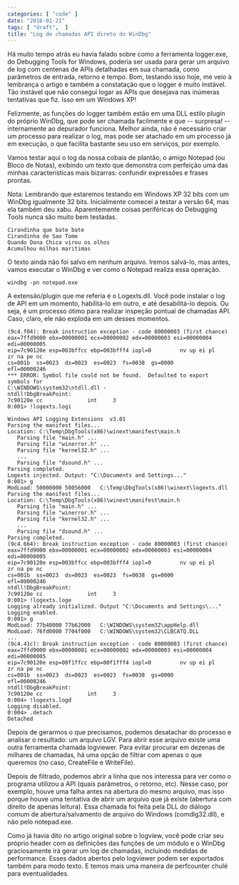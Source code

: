 ```yaml
---
categories: [ "code" ]
date: "2016-01-21"
tags: [ "draft",  ]
title: "Log de chamadas API direto do WinDbg"
---
```

Há muito tempo atrás eu havia falado sobre como a ferramenta logger.exe,
do Debugging Tools for Windows, poderia ser usada para gerar um arquivo de
log com centenas de APIs detalhadas em sua chamada, como parâmetros de
entrada, retorno e tempo. Bom, testando isso hoje, me veio à lembrança
o artigo e também a constatação que o logger é muito instável. Tão
instável que não consegui logar as APIs que desejava nas inúmeras
tentativas que fiz. Isso em um Windows XP!

Felizmente, as funções do logger também estão em uma DLL estilo
plugin do próprio WinDbg, que pode ser chamada facilmente e que --
surpresa! -- internamente ao depurador funciona. Melhor ainda, não é
necessário criar um processo para realizar o log, mas pode ser atachado
em um processo já em execução, o que facilita bastante seu uso em
serviços, por exemplo.

Vamos testar aqui o log da nossa cobaia de plantão, o amigo Notepad
(ou Bloco de Notas), exibindo um texto que demonstra com perfeição
uma das minhas características mais bizarras: confundir expressões e
frases prontas.

Nota: Lembrando que estaremos testando em Windows XP 32 bits com um
WinDbg igualmente 32 bits. Inicialmente comecei a testar a versão 64,
mas ela também deu xabu. Aparentemente coisas periféricas do Debugging
Tools nunca são muito bem testadas.

    Cirandinha que bate bate
    Cirandinha de Sao Tome
    Quando Dona Chica virou os olhos
    Acumulhou milhas maritimas

O texto ainda não foi salvo em nenhum arquivo. Iremos salvá-lo,
mas antes, vamos executar o WinDbg e ver como o Notepad realiza essa
operação.

    windbg -pn notepad.exe

A extensão/plugin que me referia é o Logexts.dll. Você pode instalar
o log de API em um momento, habilitá-lo em outro, e até desabilitá-lo
depois. Ou seja, é um processo ótimo para realizar inspeção pontual
de chamadas API. Caso, claro, ele não exploda em um desses momentos.

    (9c4.f04): Break instruction exception - code 80000003 (first chance)
    eax=7ffd9000 ebx=00000001 ecx=00000002 edx=00000003 esi=00000004
    edi=00000005
    eip=7c90120e esp=003bffcc ebp=003bfff4 iopl=0         nv up ei pl
    zr na pe nc
    cs=001b  ss=0023  ds=0023  es=0023  fs=0038  gs=0000
    efl=00000246
    *** ERROR: Symbol file could not be found.  Defaulted to export
    symbols for 
    C:\WINDOWS\system32\ntdll.dll - 
    ntdll!DbgBreakPoint:
    7c90120e cc              int     3
    0:001> !logexts.logi 
    
    Windows API Logging Extensions  v3.01
    Parsing the manifest files...
    Location: C:\Temp\DbgTools(x86)\winext\manifest\main.h
       Parsing file "main.h" ...
       Parsing file "winerror.h" ...
       Parsing file "kernel32.h" ...
       ...
       Parsing file "dsound.h" ...
    Parsing completed.
    Logexts injected. Output: "C:\Documents and Settings..."
    0:001> g
    ModLoad: 50000000 50056000   C:\Temp\DbgTools(x86)\winext\logexts.dll
    Parsing the manifest files...
    Location: C:\Temp\DbgTools(x86)\winext\manifest\main.h
       Parsing file "main.h" ...
       Parsing file "winerror.h" ...
       Parsing file "kernel32.h" ...
       ...
       Parsing file "dsound.h" ...
    Parsing completed.
    (9c4.664): Break instruction exception - code 80000003 (first chance)
    eax=7ffd9000 ebx=00000001 ecx=00000002 edx=00000003 esi=00000004
    edi=00000005
    eip=7c90120e esp=003bffcc ebp=003bfff4 iopl=0         nv up ei pl
    zr na pe nc
    cs=001b  ss=0023  ds=0023  es=0023  fs=0038  gs=0000
    efl=00000246
    ntdll!DbgBreakPoint:
    7c90120e cc              int     3
    0:001> !logexts.loge
    Logging already initialized. Output "C:\Documents and Settings\..."
    Logging enabled.
    0:001> g
    ModLoad: 77b40000 77b62000   C:\WINDOWS\system32\appHelp.dll
    ModLoad: 76fd0000 7704f000   C:\WINDOWS\system32\CLBCATQ.DLL
    ...
    (9c4.41c): Break instruction exception - code 80000003 (first chance)
    eax=7ffd9000 ebx=00000001 ecx=00000002 edx=00000003 esi=00000004
    edi=00000005
    eip=7c90120e esp=00f1ffcc ebp=00f1fff4 iopl=0         nv up ei pl
    zr na pe nc
    cs=001b  ss=0023  ds=0023  es=0023  fs=0038  gs=0000
    efl=00000246
    ntdll!DbgBreakPoint:
    7c90120e cc              int     3
    0:004> !logexts.logd
    Logging disabled.
    0:004> .detach
    Detached

Depois de gerarmos o que precisamos, podemos desatachar do processo e
analisar o resultado: um arquivo LGV. Para abrir esse arquivo existe uma
outra ferramenta chamada logviewer. Para evitar procurar em dezenas de
milhares de chamadas, há uma opção de filtrar com apenas o que queremos
(no caso, CreateFile e WriteFile).

Depois de filtrado, podemos abrir a linha que nos interessa para ver como
o programa utilizou a API (quais parâmetros, o retorno, etc). Nesse
caso, por exemplo, houve uma falha antes na abertura do mesmo arquivo,
mas isso porque houve uma tentativa de abrir um arquivo que já existe
(abertura com direito de apenas leitura). Essa chamada foi feita pela
DLL do diálogo comum de abertura/salvamento de arquivo do Windows
(comdlg32.dll), e não pelo notepad.exe.

Como já havia dito no artigo original sobre o logview, você pode criar
seu próprio header com as definições das funções de um módulo e
o WinDbg graciosamente irá gerar um log de chamadas, incluindo medidas
de performance. Esses dados abertos pelo logviewer podem ser exportados
também para modo texto. E temos mais uma maneira de perfcounter chulé
para eventualidades.
